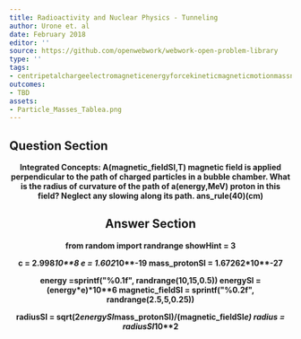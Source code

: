 ```yaml
---
title: Radioactivity and Nuclear Physics - Tunneling
author: Urone et. al
date: February 2018
editor: ''
source: https://github.com/openwebwork/webwork-open-problem-library
type: ''
tags:
- centripetalchargeelectromagneticenergyforcekineticmagneticmotionmassnuclearradiationvelocity
outcomes:
- TBD
assets:
- Particle_Masses_Tablea.png
---
```


## Question Section 

<center> 

<b>
<b>Integrated Concepts:<b> A(magnetic_fieldSI,T) magnetic field is applied perpendicular to the path of charged particles in a bubble chamber. What is the radius of curvature of the path of a(energy,MeV) proton in this field? Neglect any slowing along its path.
ans_rule(40)(cm)


## Answer Section

from random import randrange
showHint = 3

c = 2.998*10**8
e = 1.602*10**-19
mass_protonSI = 1.67262*10**-27

energy =sprintf("%0.1f",  randrange(10,15,0.5))
energySI  = (energy*e)*10**6
magnetic_fieldSI = sprintf("%0.2f", randrange(2.5,5,0.25))

radiusSI = sqrt(2*energySI*mass_protonSI)/(magnetic_fieldSI*e)
radius = radiusSI*10**2